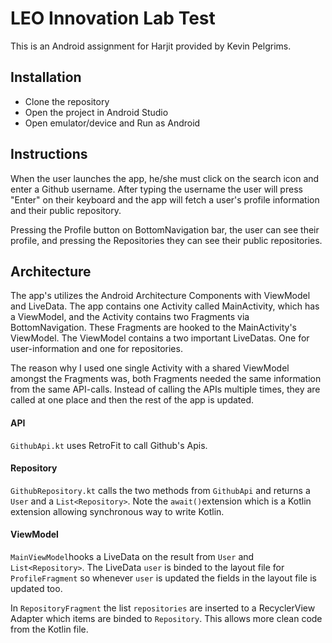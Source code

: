 # LEO Innovation Lab Test

This is an Android assignment for Harjit provided by Kevin Pelgrims.

## Installation

- Clone the repository
- Open the project in Android Studio
- Open emulator/device and Run as Android


## Instructions
When the user launches the app, he/she must click on the search icon and enter a Github username. After typing the username the user will press "Enter" on their keyboard and the app will fetch a user's profile information and their public repository.

Pressing the Profile button on BottomNavigation bar, the user can see their profile, and pressing the Repositories they can see their public repositories.


## Architecture
The app's utilizes the Android Architecture Components with ViewModel and LiveData. The app contains one Activity called MainActivity, which has a ViewModel, and the Activity contains two Fragments via BottomNavigation. These Fragments are hooked to the MainActivity's ViewModel. The ViewModel contains a two important LiveDatas. One for user-information and one for repositories.

The reason why I used one single Activity with a shared ViewModel amongst the Fragments was, both Fragments needed the same information from the same API-calls. Instead of calling the APIs multiple times, they are called at one place and then the rest of the app is updated.

#### API
`GithubApi.kt` uses RetroFit to call Github's Apis. 

#### Repository
`GithubRepository.kt` calls the two methods from `GithubApi` and returns a `User` and a `List<Repository>`. Note the `await()`extension which is a Kotlin extension allowing synchronous way to write Kotlin.

#### ViewModel
`MainViewModel`hooks a LiveData on the result from `User` and `List<Repository>`. The LiveData `user` is binded to the layout file for `ProfileFragment` so whenever `user` is updated the fields in the layout file is updated too.

In `RepositoryFragment` the list `repositories` are inserted to a RecyclerView Adapter which items are binded to `Repository`. This allows more clean code from the Kotlin file. 